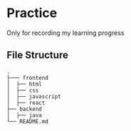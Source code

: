 # Practice
Only for recording my learning progress

## File Structure
    .
    ├─── frontend
    │  ├── html
    │  ├── css
    │  ├── javascript
    │  ├── react
    ├── backend
    │  ├── java
    └── README.md
